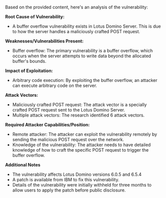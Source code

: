 Based on the provided content, here's an analysis of the vulnerability:

**Root Cause of Vulnerability:**
- A buffer overflow vulnerability exists in Lotus Domino Server. This is due to how the server handles a maliciously crafted POST request.

**Weaknesses/Vulnerabilities Present:**
-  Buffer overflow: The primary vulnerability is a buffer overflow, which occurs when the server attempts to write data beyond the allocated buffer's bounds.

**Impact of Exploitation:**
- Arbitrary code execution: By exploiting the buffer overflow, an attacker can execute arbitrary code on the server.

**Attack Vectors:**
- Maliciously crafted POST request: The attack vector is a specially crafted POST request sent to the Lotus Domino Server.
- Multiple attack vectors: The research identified 6 attack vectors.

**Required Attacker Capabilities/Position:**
- Remote attacker: The attacker can exploit the vulnerability remotely by sending the malicious POST request over the network.
- Knowledge of the vulnerability: The attacker needs to have detailed knowledge of how to craft the specific POST request to trigger the buffer overflow.

**Additional Notes**
- The vulnerability affects Lotus Domino versions 6.0.5 and 6.5.4
- A patch is available from IBM to fix this vulnerability.
- Details of the vulnerability were initially withheld for three months to allow users to apply the patch before public disclosure.